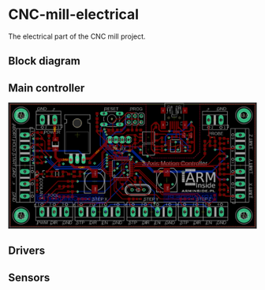 # CNC-mill-electrical
The electrical part of the CNC mill project.

## Block diagram


## Main controller
![pcb_image](./Images/pcb.PNG)


## Drivers

## Sensors
